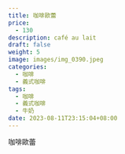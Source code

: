 ```yaml
---
title: 咖啡歐蕾
price:
  - 130
description: café au lait
draft: false
weight: 5
image: images/img_0390.jpeg
categories:
  - 咖啡
  - 義式咖啡
tags:
  - 咖啡
  - 義式咖啡
  - 牛奶
date: 2023-08-11T23:15:04+08:00
---
```


 咖啡歐蕾
